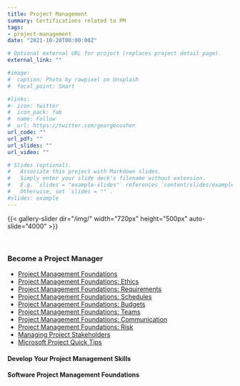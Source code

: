 ```yaml
---
title: Project Management
summary: Certifications related to PM
tags:
- project-management
date: "2021-10-20T00:00:00Z"

# Optional external URL for project (replaces project detail page).
external_link: ""

#image:
#  caption: Photo by rawpixel on Unsplash
#  focal_point: Smart

#links:
#- icon: twitter
#  icon_pack: fab
#  name: Follow
#  url: https://twitter.com/georgecushen
url_code: ""
url_pdf: ""
url_slides: ""
url_video: ""

# Slides (optional).
#   Associate this project with Markdown slides.
#   Simply enter your slide deck's filename without extension.
#   E.g. `slides = "example-slides"` references `content/slides/example-slides.md`.
#   Otherwise, set `slides = ""`.
#slides: example
---
```


{{< gallery-slider dir="/img/" width="720px" height="500px" auto-slide="4000" >}}  

<br>

### Become a Project Manager
* [Project Management Foundations](https://drive.google.com/file/d/1vj9Zl28c_4W_-EWIFV0lp3ZeLIUdi2_J/view?usp=sharing)
* [Project Management Foundations: Ethics](https://drive.google.com/file/d/1zsktor2cRtNj2JCNPWGEecnV03ZIrP6s/view?usp=sharing)
* [Project Management Foundations: Requirements](https://drive.google.com/file/d/1STO6oNkuCMp5PfMBlrsgsmzb6DVvRJpi/view?usp=sharing)
* [Project Management Foundations: Schedules](https://drive.google.com/file/d/17boGgOFVuj_OgA5nymL5oVmeWkDMb9iQ/view?usp=sharing)
* [Project Management Foundations: Budgets](https://drive.google.com/file/d/1blb2X8ukqCT5SYoD7vlK4aWs8WtpS8Hj/view?usp=sharing)
* [Project Management Foundations: Teams](https://drive.google.com/file/d/1NWBwMMvmaKep7BobrPXG_PiIyRWNEvpB/view?usp=sharing)
* [Project Management Foundations: Communication](https://drive.google.com/file/d/1AbWzAc4s-i6y6Nnxg8iZZDegC23WkOMj/view?usp=sharing)
* [Project Management Foundations: Risk](https://drive.google.com/file/d/1JXEDY_MXNSWDFOoxyrpgDbAqAc8rj4vf/view?usp=sharing)
* [Managing Project Stakeholders](https://drive.google.com/file/d/1JhcyY3dGtRmsOOWjJsRT6E1NENy7E44e/view?usp=sharing)
* [Microsoft Project Quick Tips](https://drive.google.com/file/d/1pw7njnXNROlBXSIe8wrS7XFWnnv_eGjL/view?usp=sharing)

#### Develop Your Project Management Skills
#### Software Project Management Foundations